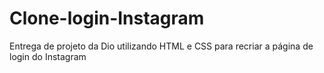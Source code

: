 # Clone-login-Instagram
Entrega de projeto da Dio utilizando HTML e CSS para recriar a página de login do Instagram
